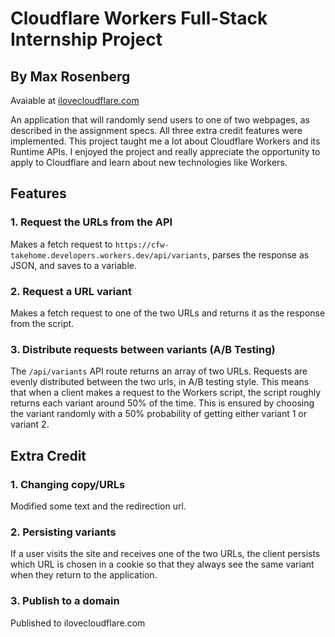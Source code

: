 # Cloudflare Workers Full-Stack Internship Project

## By Max Rosenberg

Avaiable at [ilovecloudflare.com](https://www.ilovecloudflare.com)

An application that will randomly send users to one of two webpages, as described in the assignment specs. All three extra credit features were implemented. This project taught me a lot about Cloudflare Workers and its Runtime APIs. I enjoyed the project and really appreciate the opportunity to apply to Cloudflare and learn about new technologies like Workers.


## Features

### 1. Request the URLs from the API

Makes a fetch request to `https://cfw-takehome.developers.workers.dev/api/variants`, parses the response as JSON, and saves to a variable.

### 2. Request a URL variant

Makes a fetch request to one of the two URLs and returns it as the response from the script.

### 3. Distribute requests between variants (A/B Testing)

The `/api/variants` API route returns an array of two URLs. Requests are evenly distributed between the two urls, in A/B testing style. This means that when a client makes a request to the Workers script, the script roughly returns each variant around 50% of the time. This is ensured by choosing the variant randomly with a 50% probability of getting either variant 1 or variant 2.

## Extra Credit

### 1. Changing copy/URLs

Modified some text and the redirection url.

### 2. Persisting variants

If a user visits the site and receives one of the two URLs, the client persists which URL is chosen in a cookie so that they always see the same variant when they return to the application.

### 3. Publish to a domain

Published to ilovecloudflare.com
